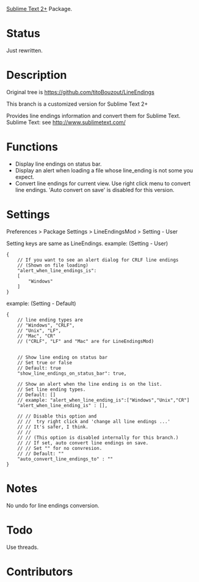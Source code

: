 [Sublime Text 2+](http://www.sublimetext.com/) Package. 

# Status

Just rewritten.

# Description

Original tree is  https://github.com/titoBouzout/LineEndings

This branch is a customized version for Sublime Text 2+

Provides line endings information and convert them for Sublime Text.
Sublime Text: see http://www.sublimetext.com/

# Functions

* Display line endings on status bar.
* Display an alert when loading a file whose line_ending is not some you expect.
* Convert line endings for current view.
	Use right click menu to convert line endings.
	'Auto convert on save' is disabled for this version.


# Settings
Preferences > Package Settings > LineEndingsMod > Setting - User

Setting keys are same as LineEndings.
example: (Setting - User)

	{
		// If you want to see an alert dialog for CRLF line endings
		// (Shown on file loading)
		"alert_when_line_endings_is":
		[
			"Windows"
		]
	}

example: (Setting - Default)

	{
		// line ending types are
		// "Windows", "CRLF",
		// "Unix", "LF",
		// "Mac", "CR" 
		// ("CRLF", "LF" and "Mac" are for LineEndingsMod)
	
		
		// Show line ending on status bar
		// Set true or false
		// Default: true
		"show_line_endings_on_status_bar": true,
		
		// Show an alert when the line ending is on the list.
		// Set line ending types.
		// Default: []
		// example: "alert_when_line_ending_is":["Windows","Unix","CR"]
		"alert_when_line_ending_is" : [],
		
		// // Disable this option and
		// //  try right click and 'change all line endings ...'
		// // It's safer, I think.
		// //
		// // (This option is disabled internally for this branch.)
		// // If set, auto convert line endings on save.
		// // Set "" for no convresion.
		// // Default: ""
		"auto_convert_line_endings_to" : ""
	}

# Notes

No undo for line endings conversion.

# Todo

Use threads.

# Contributors

